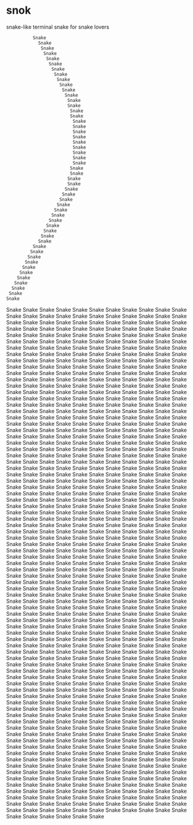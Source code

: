 # snok
snake-like terminal snake for snake lovers

              Snake
                Snake
                 Snake
                  Snake
                   Snake
                    Snake
                     Snake
                      Snake
                       Snake
                        Snake
                         Snake
                          Snake
                           Snake
                           Snake
                            Snake
                            Snake
                             Snake
                             Snake
                             Snake
                             Snake
                             Snake
                             Snake
                             Snake
                             Snake
                             Snake
                            Snake
                            Snake
                           Snake
                           Snake
                          Snake
                         Snake
                        Snake
                       Snake
                      Snake
                     Snake
                    Snake
                   Snake
                  Snake
                 Snake
                Snake
              Snake
             Snake
            Snake
           Snake
          Snake
         Snake
        Snake
       Snake
      Snake
     Snake
    Snake
   Snake
  Snake
  Snake
 Snake
 Snake
Snake
Snake
Snake
Snake
Snake
Snake
Snake
Snake
Snake
 Snake
 Snake
  Snake
  Snake
   Snake
    Snake
     Snake
      Snake
       Snake
        Snake
         Snake
          Snake
           Snake
            Snake
             Snake
               Snake
                Snake
                 Snake
                  Snake
                   Snake
                    Snake
                     Snake
                      Snake
                       Snake
                        Snake
                         Snake
                          Snake
                           Snake
                           Snake
                            Snake
                            Snake
                             Snake
                             Snake
                             Snake
                             Snake
                             Snake
                             Snake
                             Snake
                             Snake
                             Snake
                            Snake
                            Snake
                           Snake
                           Snake
                          Snake
                         Snake
                        Snake
                       Snake
                      Snake
                     Snake
                    Snake
                   Snake
                  Snake
                 Snake
                Snake
              Snake
             Snake
            Snake
           Snake
          Snake
         Snake
        Snake
       Snake
      Snake
     Snake
    Snake
   Snake
  Snake
  Snake
 Snake
 Snake
Snake
Snake
Snake
Snake
Snake
Snake
Snake
Snake
Snake
 Snake
 Snake
  Snake
  Snake
   Snake
    Snake
     Snake
      Snake
       Snake
        Snake
         Snake
          Snake
           Snake
            Snake
             Snake
               Snake
                Snake
                 Snake
                  Snake
                   Snake
                    Snake
                     Snake
                      Snake
                       Snake
                        Snake
                         Snake
                          Snake
                           Snake
                           Snake
                            Snake
                            Snake
                             Snake
                             Snake
                             Snake
                             Snake
                             Snake
                             Snake
                             Snake
                             Snake
                             Snake
                            Snake
                            Snake
                           Snake
                           Snake
                          Snake
                         Snake
                        Snake
                       Snake
                      Snake
                     Snake
                    Snake
                   Snake
                  Snake
                 Snake
                Snake
              Snake
             Snake
            Snake
           Snake
          Snake
         Snake
        Snake
       Snake
      Snake
     Snake
    Snake
   Snake
  Snake
  Snake
 Snake
 Snake
Snake
Snake
Snake
Snake
Snake
Snake
Snake
Snake
Snake
 Snake
 Snake
  Snake
  Snake
   Snake
    Snake
     Snake
      Snake
       Snake
        Snake
         Snake
          Snake
           Snake
            Snake
             Snake
               Snake
                Snake
                 Snake
                  Snake
                   Snake
                    Snake
                     Snake
                      Snake
                       Snake
                        Snake
                         Snake
                          Snake
                           Snake
                           Snake
                            Snake
                            Snake
                             Snake
                             Snake
                             Snake
                             Snake
                             Snake
                             Snake
                             Snake
                             Snake
                             Snake
                            Snake
                            Snake
                           Snake
                           Snake
                          Snake
                         Snake
                        Snake
                       Snake
                      Snake
                     Snake
                    Snake
                   Snake
                  Snake
                 Snake
                Snake
              Snake
             Snake
            Snake
           Snake
          Snake
         Snake
        Snake
       Snake
      Snake
     Snake
    Snake
   Snake
  Snake
  Snake
 Snake
 Snake
Snake
Snake
Snake
Snake
Snake
Snake
Snake
Snake
Snake
 Snake
 Snake
  Snake
  Snake
   Snake
    Snake
     Snake
      Snake
       Snake
        Snake
         Snake
          Snake
           Snake
            Snake
             Snake
               Snake
                Snake
                 Snake
                  Snake
                   Snake
                    Snake
                     Snake
                      Snake
                       Snake
                        Snake
                         Snake
                          Snake
                           Snake
                           Snake
                            Snake
                            Snake
                             Snake
                             Snake
                             Snake
                             Snake
                             Snake
                             Snake
                             Snake
                             Snake
                             Snake
                            Snake
                            Snake
                           Snake
                           Snake
                          Snake
                         Snake
                        Snake
                       Snake
                      Snake
                     Snake
                    Snake
                   Snake
                  Snake
                 Snake
                Snake
              Snake
             Snake
            Snake
           Snake
          Snake
         Snake
        Snake
       Snake
      Snake
     Snake
    Snake
   Snake
  Snake
  Snake
 Snake
 Snake
Snake
Snake
Snake
Snake
Snake
Snake
Snake
Snake
Snake
 Snake
 Snake
  Snake
  Snake
   Snake
    Snake
     Snake
      Snake
       Snake
        Snake
         Snake
          Snake
           Snake
            Snake
             Snake
               Snake
                Snake
                 Snake
                  Snake
                   Snake
                    Snake
                     Snake
                      Snake
                       Snake
                        Snake
                         Snake
                          Snake
                           Snake
                           Snake
                            Snake
                            Snake
                             Snake
                             Snake
                             Snake
                             Snake
                             Snake
                             Snake
                             Snake
                             Snake
                             Snake
                            Snake
                            Snake
                           Snake
                           Snake
                          Snake
                         Snake
                        Snake
                       Snake
                      Snake
                     Snake
                    Snake
                   Snake
                  Snake
                 Snake
                Snake
              Snake
             Snake
            Snake
           Snake
          Snake
         Snake
        Snake
       Snake
      Snake
     Snake
    Snake
   Snake
  Snake
  Snake
 Snake
 Snake
Snake
Snake
Snake
Snake
Snake
Snake
Snake
Snake
Snake
 Snake
 Snake
  Snake
  Snake
   Snake
    Snake
     Snake
      Snake
       Snake
        Snake
         Snake
          Snake
           Snake
            Snake
             Snake
               Snake
                Snake
                 Snake
                  Snake
                   Snake
                    Snake
                     Snake
                      Snake
                       Snake
                        Snake
                         Snake
                          Snake
                           Snake
                           Snake
                            Snake
                            Snake
                             Snake
                             Snake
                             Snake
                             Snake
                             Snake
                             Snake
                             Snake
                             Snake
                             Snake
                            Snake
                            Snake
                           Snake
                           Snake
                          Snake
                         Snake
                        Snake
                       Snake
                      Snake
                     Snake
                    Snake
                   Snake
                  Snake
                 Snake
                Snake
              Snake
             Snake
            Snake
           Snake
          Snake
         Snake
        Snake
       Snake
      Snake
     Snake
    Snake
   Snake
  Snake
  Snake
 Snake
 Snake
Snake
Snake
Snake
Snake
Snake
Snake
Snake
Snake
Snake
 Snake
 Snake
  Snake
  Snake
   Snake
    Snake
     Snake
      Snake
       Snake
        Snake
         Snake
          Snake
           Snake
            Snake
             Snake
               Snake
                Snake
                 Snake
                  Snake
                   Snake
                    Snake
                     Snake
                      Snake
                       Snake
                        Snake
                         Snake
                          Snake
                           Snake
                           Snake
                            Snake
                            Snake
                             Snake
                             Snake
                             Snake
                             Snake
                             Snake
                             Snake
                             Snake
                             Snake
                             Snake
                            Snake
                            Snake
                           Snake
                           Snake
                          Snake
                         Snake
                        Snake
                       Snake
                      Snake
                     Snake
                    Snake
                   Snake
                  Snake
                 Snake
                Snake
              Snake
             Snake
            Snake
           Snake
          Snake
         Snake
        Snake
       Snake
      Snake
     Snake
    Snake
   Snake
  Snake
  Snake
 Snake
 Snake
Snake
Snake
Snake
Snake
Snake
Snake
Snake
Snake
Snake
 Snake
 Snake
  Snake
  Snake
   Snake
    Snake
     Snake
      Snake
       Snake
        Snake
         Snake
          Snake
           Snake
            Snake
             Snake
               Snake
                Snake
                 Snake
                  Snake
                   Snake
                    Snake
                     Snake
                      Snake
                       Snake
                        Snake
                         Snake
                          Snake
                           Snake
                           Snake
                            Snake
                            Snake
                             Snake
                             Snake
                             Snake
                             Snake
                             Snake
                             Snake
                             Snake
                             Snake
                             Snake
                            Snake
                            Snake
                           Snake
                           Snake
                          Snake
                         Snake
                        Snake
                       Snake
                      Snake
                     Snake
                    Snake
                   Snake
                  Snake
                 Snake
                Snake
              Snake
             Snake
            Snake
           Snake
          Snake
         Snake
        Snake
       Snake
      Snake
     Snake
    Snake
   Snake
  Snake
  Snake
 Snake
 Snake
Snake
Snake
Snake
Snake
Snake
Snake
Snake
Snake
Snake
 Snake
 Snake
  Snake
  Snake
   Snake
    Snake
     Snake
      Snake
       Snake
        Snake
         Snake
          Snake
           Snake
            Snake
             Snake
               Snake
                Snake
                 Snake
                  Snake
                   Snake
                    Snake
                     Snake
                      Snake
                       Snake
                        Snake
                         Snake
                          Snake
                           Snake
                           Snake
                            Snake
                            Snake
                             Snake
                             Snake
                             Snake
                             Snake
                             Snake
                             Snake
                             Snake
                             Snake
                             Snake
                            Snake
                            Snake
                           Snake
                           Snake
                          Snake
                         Snake
                        Snake
                       Snake
                      Snake
                     Snake
                    Snake
                   Snake
                  Snake
                 Snake
                Snake
              Snake
             Snake
            Snake
           Snake
          Snake
         Snake
        Snake
       Snake
      Snake
     Snake
    Snake
   Snake
  Snake
  Snake
 Snake
 Snake
Snake
Snake
Snake
Snake
Snake
Snake
Snake
Snake
Snake
 Snake
 Snake
  Snake
  Snake
   Snake
    Snake
     Snake
      Snake
       Snake
        Snake
         Snake
          Snake
           Snake
            Snake
             Snake
               Snake
                Snake
                 Snake
                  Snake
                   Snake
                    Snake
                     Snake
                      Snake
                       Snake
                        Snake
                         Snake
                          Snake
                           Snake
                           Snake
                            Snake
                            Snake
                             Snake
                             Snake
                             Snake
                             Snake
                             Snake
                             Snake
                             Snake
                             Snake
                             Snake
                            Snake
                            Snake
                           Snake
                           Snake
                          Snake
                         Snake
                        Snake
                       Snake
                      Snake
                     Snake
                    Snake
                   Snake
                  Snake
                 Snake
                Snake
              Snake
             Snake
            Snake
           Snake
          Snake
         Snake
        Snake
       Snake
      Snake
     Snake
    Snake
   Snake
  Snake
  Snake
 Snake
 Snake
Snake
Snake
Snake
Snake
Snake
Snake
Snake
Snake
Snake
 Snake
 Snake
  Snake
  Snake
   Snake
    Snake
     Snake
      Snake
       Snake
        Snake
         Snake
          Snake
           Snake
            Snake
             Snake
               Snake
                Snake
                 Snake
                  Snake
                   Snake
                    Snake
                     Snake
                      Snake
                       Snake
                        Snake
                         Snake
                          Snake
                           Snake
                           Snake
                            Snake
                            Snake
                             Snake
                             Snake
                             Snake
                             Snake
                             Snake
                             Snake
                             Snake
                             Snake
                             Snake
                            Snake
                            Snake
                           Snake
                           Snake
                          Snake
                         Snake
                        Snake
                       Snake
                      Snake
                     Snake
                    Snake
                   Snake
                  Snake
                 Snake
                Snake
              Snake
             Snake
            Snake
           Snake
          Snake
         Snake
        Snake
       Snake
      Snake
     Snake
    Snake
   Snake
  Snake
  Snake
 Snake
 Snake
Snake
